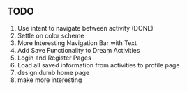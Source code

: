 ## TODO

1. Use intent to navigate between activity (DONE)
2. Settle on color scheme
3. More Interesting Navigation Bar with Text
4. Add Save Functionality to Dream Activities
5. Login and Register Pages
6. Load all saved information from activities to profile page
7. design dumb home page
8. make more interesting
